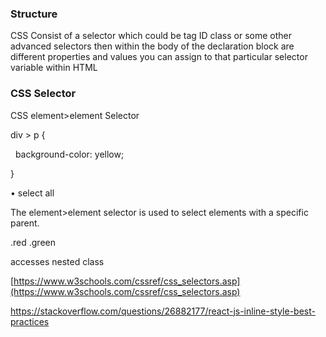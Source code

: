 

### Structure 

CSS Consist of a selector which could be tag ID class or some other advanced selectors then within the body of the declaration block are different properties and values you can assign to that particular selector variable within HTML 

### CSS Selector 

CSS element>element Selector 

div > p { 

  background-color: yellow; 

} 

• select all 

The element>element selector is used to select elements with a specific parent. 

.red .green  

accesses nested class 

[https://www.w3schools.com/cssref/css_selectors.asp](https://www.w3schools.com/cssref/css_selectors.asp)

https://stackoverflow.com/questions/26882177/react-js-inline-style-best-practices